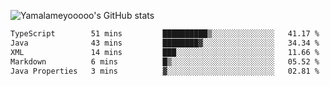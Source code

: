 ![Yamalameyooooo's GitHub stats](https://github-readme-stats.vercel.app/api?username=yamalameyooooo&theme=transparent&show_icons=true\&show=reviews,discussions_started,discussions_answered,prs_merged,prs_merged_percentage)

<!--START_SECTION:waka-->

```txt
TypeScript        51 mins         ██████████▒░░░░░░░░░░░░░░   41.17 %
Java              43 mins         ████████▓░░░░░░░░░░░░░░░░   34.34 %
XML               14 mins         ███░░░░░░░░░░░░░░░░░░░░░░   11.66 %
Markdown          6 mins          █▒░░░░░░░░░░░░░░░░░░░░░░░   05.52 %
Java Properties   3 mins          ▓░░░░░░░░░░░░░░░░░░░░░░░░   02.81 %
```

<!--END_SECTION:waka-->
